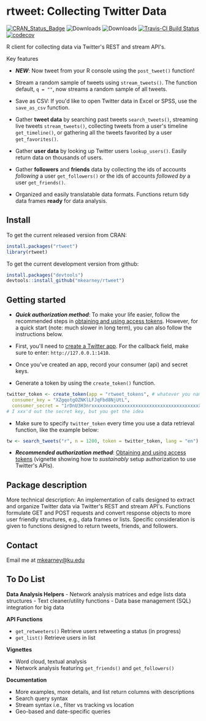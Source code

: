 <!-- README.md is generated from README.Rmd. Please edit that file -->
rtweet: Collecting Twitter Data
===============================

[![CRAN\_Status\_Badge](http://www.r-pkg.org/badges/version/rtweet)](https://CRAN.R-project.org/package=rtweet) ![Downloads](https://cranlogs.r-pkg.org/badges/rtweet) ![Downloads](https://cranlogs.r-pkg.org/badges/grand-total/rtweet) [![Travis-CI Build Status](https://travis-ci.org/mkearney/rtweet.svg?branch=master)](https://travis-ci.org/mkearney/rtweet) [![codecov](https://codecov.io/gh/mkearney/rtweet/branch/master/graph/badge.svg)](https://codecov.io/gh/mkearney/rtweet)

R client for collecting data via Twitter's REST and stream API's.

Key features

-   ***NEW***: Now tweet from your R console using the `post_tweet()` function!

-   Stream a random sample of tweets using `stream_tweets()`. The function default, `q = ""`, now streams a random sample of all tweets.

-   Save as CSV: If you'd like to open Twitter data in Excel or SPSS, use the `save_as_csv` function.

-   Gather **tweet data** by searching past tweets `search_tweets()`, streaming live tweets `stream_tweets()`, collecting tweets from a user's timeline `get_timeline()`, or gathering all the tweets favorited by a user `get_favorites()`.

-   Gather **user data** by looking up Twitter users `lookup_users()`. Easily return data on thousands of users.

-   Gather **followers** and **friends** data by collecting the ids of accounts *following* a user `get_followers()` or the ids of accounts *followed by* a user `get_friends()`.

-   Organized and easily translatable data formats. Functions return tidy data frames **ready** for data analysis.

Install
-------

To get the current released version from CRAN:

``` r
install.packages("rtweet")
library(rtweet)
```

To get the current development version from github:

``` r
install.packages("devtools")
devtools::install_github("mkearney/rtweet")
```

Getting started
---------------

-   ***Quick authorization method***: To make your life easier, follow the recommended steps in [obtaining and using access tokens](https://github.com/mkearney/rtweet/blob/master/vignettes/tokens.Rmd). However, for a quick start (note: much slower in long term), you can also follow the instructions below.

-   First, you'll need to [create a Twitter app](https://apps.twitter.com/). For the callback field, make sure to enter: `http://127.0.0.1:1410`.

-   Once you've created an app, record your consumer (api) and secret keys.

-   Generate a token by using the `create_token()` function.

``` r
twitter_token <- create_token(app = "rtweet_tokens", # whatever you named app
  consumer_key = "XZgqotgOZNKlLFJqFbd8NjUtL",
  consumer_secret = "1rDnU3H3nrxxxxxxxxxxxxxxxxxxxxxxxxxxxxxxxxxxxxxxxx")
# I xxx'd out the secret key, but you get the idea
```

-   Make sure to specify `twitter_token` every time you use a data retrieval function, like the example below:

``` r
tw <- search_tweets("r", n = 1200, token = twitter_token, lang = "en")
```

-   ***Recommended authorization method***: [Obtaining and using access tokens](https://github.com/mkearney/rtweet/blob/master/vignettes/tokens.Rmd) (vignette showing how to *sustainably* setup authorization to use Twitter's APIs).

Package description
-------------------

More technical description: An implementation of calls designed to extract and organize Twitter data via Twitter's REST and stream API's. Functions formulate GET and POST requests and convert response objects to more user friendly structures, e.g., data frames or lists. Specific consideration is given to functions designed to return tweets, friends, and followers.

Contact
-------

Email me at <mkearney@ku.edu>

To Do List
----------

**Data Analysis Helpers** - Network analysis matrices and edge lists data structures - Text cleaner/utility functions - Data base management (SQL) integration for big data

**API Functions**

-   `get_retweeters()` Retrieve users retweeting a status (in progress)
-   `get_list()` Retrieve users in list

**Vignettes**

-   Word cloud, textual analysis
-   Network analysis featuring `get_friends()` and `get_followers()`

**Documentation**

-   More examples, more details, and list return columns with descriptions
-   Search query syntax
-   Stream syntax i.e., filter vs tracking vs location
-   Geo-based and date-specific queries
